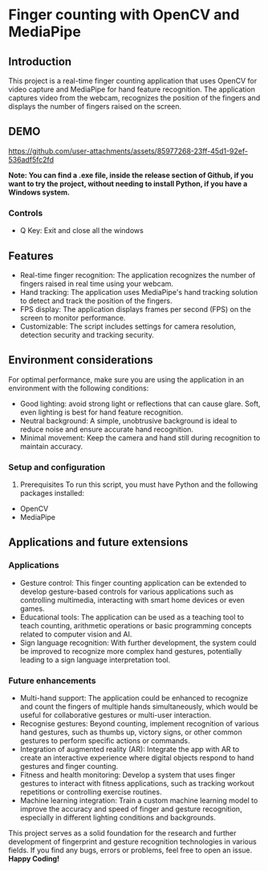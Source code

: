 # Finger counting with OpenCV and MediaPipe

## Introduction
This project is a real-time finger counting application that uses OpenCV for video capture and MediaPipe for hand feature recognition. The application captures video from the webcam, recognizes the position of the fingers and displays the number of fingers raised on the screen.

## DEMO

https://github.com/user-attachments/assets/85977268-23ff-45d1-92ef-536adf5fc2fd

**Note: You can find a .exe file, inside the release section of Github, if you want to try the project, without needing to install Python, if you have a Windows system.**

### Controls
- Q Key: Exit and close all the windows 

## Features
- Real-time finger recognition: The application recognizes the number of fingers raised in real time using your webcam.
- Hand tracking: The application uses MediaPipe's hand tracking solution to detect and track the position of the fingers.
- FPS display: The application displays frames per second (FPS) on the screen to monitor performance.
- Customizable: The script includes settings for camera resolution, detection security and tracking security.

## Environment considerations
For optimal performance, make sure you are using the application in an environment with the following conditions:

- Good lighting: avoid strong light or reflections that can cause glare. Soft, even lighting is best for hand feature recognition.
- Neutral background: A simple, unobtrusive background is ideal to reduce noise and ensure accurate hand recognition.
- Minimal movement: Keep the camera and hand still during recognition to maintain accuracy.

### Setup and configuration
1. Prerequisites
To run this script, you must have Python and the following packages installed:
- OpenCV
- MediaPipe

## Applications and future extensions

### Applications
- Gesture control: This finger counting application can be extended to develop gesture-based controls for various applications such as controlling multimedia, interacting with smart home devices or even games.
- Educational tools: The application can be used as a teaching tool to teach counting, arithmetic operations or basic programming concepts related to computer vision and AI.
- Sign language recognition: With further development, the system could be improved to recognize more complex hand gestures, potentially leading to a sign language interpretation tool.

### Future enhancements
- Multi-hand support: The application could be enhanced to recognize and count the fingers of multiple hands simultaneously, which would be useful for collaborative gestures or multi-user interaction.
- Recognise gestures: Beyond counting, implement recognition of various hand gestures, such as thumbs up, victory signs, or other common gestures to perform specific actions or commands.
- Integration of augmented reality (AR): Integrate the app with AR to create an interactive experience where digital objects respond to hand gestures and finger counting.
- Fitness and health monitoring: Develop a system that uses finger gestures to interact with fitness applications, such as tracking workout repetitions or controlling exercise routines.
- Machine learning integration: Train a custom machine learning model to improve the accuracy and speed of finger and gesture recognition, especially in different lighting conditions and backgrounds.

This project serves as a solid foundation for the research and further development of fingerprint and gesture recognition technologies in various fields. If you find any bugs, errors or problems, feel free to open an issue. **Happy Coding!**
